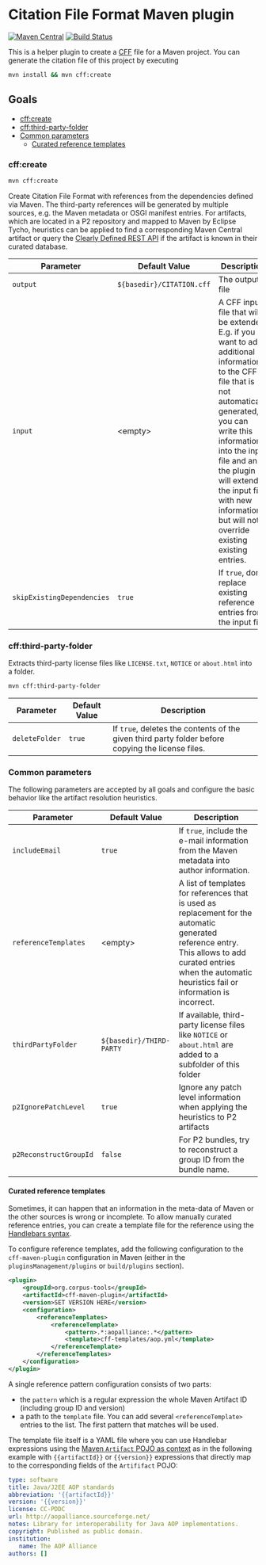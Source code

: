 
# Citation File Format Maven plugin

[![Maven Central](https://maven-badges.herokuapp.com/maven-central/org.corpus-tools/cff-maven-plugin/badge.svg)](https://maven-badges.herokuapp.com/maven-central/org.corpus-tools/cff-maven-plugin) [![Build Status](https://travis-ci.org/hexatomic/cff-maven-plugin.svg?branch=develop)](https://travis-ci.org/hexatomic/cff-maven-plugin)

This is a helper plugin to create a [CFF](https://citation-file-format.github.io/) file for
a Maven project.
You can generate the citation file of this project by executing
```bash
mvn install && mvn cff:create
```

## Goals

- [cff:create](#cffcreate)
- [cff:third-party-folder](#cffthird-party-folder)
- [Common parameters](#common-parameters)
  - [Curated reference templates](#curated-reference-templates)

### cff:create

```bash
mvn cff:create
```

Create Citation File Format with references from the dependencies defined via Maven.
The third-party references will be generated by multiple sources, e.g. the Maven metadata
or OSGI manifest entries. 
For artifacts, which are located in a P2 repository and mapped to Maven by Eclipse Tycho, heuristics can
be applied to find a corresponding Maven Central artifact or query the [Clearly Defined REST API](clearlydefined.io) if the artifact is known in their curated database.



| Parameter                  | Default Value             | Description                                                                                                                                                                                                                                                                                                         |
| -------------------------- | ------------------------- | ------------------------------------------------------------------------------------------------------------------------------------------------------------------------------------------------------------------------------------------------------------------------------------------------------------------- |
| `output`                   | `${basedir}/CITATION.cff` | The output file                                                                                                                                                                                                                                                                                                     |
| `input`                    | \<empty\>                 | A CFF input file that will be extended. E.g. if you want to add additional information to the CFF file that is not automatically generated, you can write this information into the input file and and the plugin will extend the input file with new information, but will not override existing existing entries. |
| `skipExistingDependencies` | `true`                    | If `true`, don't replace existing reference entries from the input file.                                                                                                                                                                                                                                            |

### cff:third-party-folder

Extracts third-party license files like `LICENSE.txt`, `NOTICE` or `about.html` into a folder.

```bash
mvn cff:third-party-folder
```


| Parameter      | Default Value | Description                                                                                       |
| -------------- | ------------- | ------------------------------------------------------------------------------------------------- |
| `deleteFolder` | `true`        | If `true`, deletes the contents of the given third party folder before copying the license files. |

### Common parameters

The following parameters are accepted by all goals and configure the basic behavior like the artifact resolution heuristics.

| Parameter              | Default Value            | Description                                                                                                                                                                                                    |
| ---------------------- | ------------------------ | -------------------------------------------------------------------------------------------------------------------------------------------------------------------------------------------------------------- |
| `includeEmail`         | `true`                   | If `true`, include the e-mail information from the Maven metadata into author information.                                                                                                                     |
| `referenceTemplates`   | \<empty\>                | A list of templates for references that is used as replacement for the automatic generated reference entry. This allows to add curated entries when the automatic heuristics fail or information is incorrect. |
| `thirdPartyFolder`     | `${basedir}/THIRD-PARTY` | If available, third-party license files like `NOTICE` or `about.html` are added to a subfolder of this folder                                                                                                  |
| `p2IgnorePatchLevel`   | `true`                   | Ignore any patch level information when applying the heuristics to P2 artifacts                                                                                                                                |
| `p2ReconstructGroupId` | `false`                  | For P2 bundles, try to reconstruct a group ID from the bundle name.                                                                                                                                            |

#### Curated reference templates

Sometimes, it can happen that an information in the meta-data of Maven or the other sources is wrong
or incomplete.
To allow manually curated reference entries, you can create a template file for the reference
using the [Handlebars syntax](https://handlebarsjs.com/guide/#simple-expressions).

To configure reference templates, add the following configuration to the `cff-maven-plugin` configuration in Maven (either in the `pluginsManagement/plugins` or `build/plugins` section).

```xml
<plugin>
    <groupId>org.corpus-tools</groupId>
    <artifactId>cff-maven-plugin</artifactId>
    <version>SET VERSION HERE</version>
    <configuration>
        <referenceTemplates>
            <referenceTemplate>
                <pattern>.*:aopalliance:.*</pattern>
                <template>cff-templates/aop.yml</template>
            </referenceTemplate>
        </referenceTemplates>
    </configuration>
</plugin>
```
A single reference pattern configuration consists of two parts: 
- the `pattern` which is a regular expression the whole Maven Artifact ID (including group ID and version)
- a path to the `template` file.
You can add several `<referenceTemplate>` entries to the list.
The first pattern that matches will be used.

The template file itself is a YAML file where you can use Handlebar expressions using the
[Maven `Artifact` POJO as context](https://maven.apache.org/ref/3.5.4/maven-artifact/apidocs/org/apache/maven/artifact/Artifact.html) as in the following example with `{{artifactId}}` or `{{version}}` expressions that directly map to the corresponding fields of the `Artififact` POJO:

```yaml
type: software
title: Java/J2EE AOP standards
abbreviation: '{{artifactId}}'
version: '{{version}}'
license: CC-PDDC
url: http://aopalliance.sourceforge.net/
notes: Library for interoperability for Java AOP implementations.
copyright: Published as public domain.
institution: 
   name: The AOP Alliance 
authors: []
```

